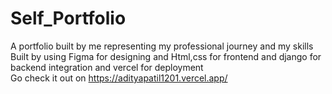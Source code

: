 # Self_Portfolio

A portfolio built by me representing my professional journey and my skills
Built by using Figma for designing and Html,css for frontend and django for backend integration and vercel for deployment
<br>
Go check it out on https://adityapatil1201.vercel.app/
